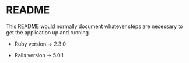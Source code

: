 # README

This README would normally document whatever steps are necessary to get the
application up and running.



* Ruby version          -> 2.3.0

* Rails version         -> 5.0.1


